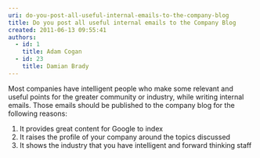```yaml
---
uri: do-you-post-all-useful-internal-emails-to-the-company-blog
title: Do you post all useful internal emails to the Company Blog
created: 2011-06-13 09:55:41
authors:
  - id: 1
    title: Adam Cogan
  - id: 23
    title: Damian Brady
---
```





<span class='intro'> Most companies have&#160;intelligent people who make some relevant and useful points for the greater community or industry, while writing internal emails. Those emails should be published to the company blog for the following reasons&#58;
 </span>


  <ol>
    <li>It provides&#160;great content for Google to index </li>
    <li>It raises the profile of your company around the topics discussed </li>
    <li>It shows the industry that you have intelligent and forward thinking staff</li>
</ol>



